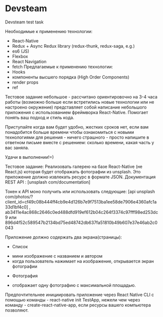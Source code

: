 # Devsteam
Devsteam test task

Необходимые к применению технологии:
* React-Native
* Redux + Async Redux library (redux-thunk, redux-saga, e.g.)
* es6 (JS)
* Flexbox
* React Navigation
* fetch
Предлагаемые к применению технологии:
* Hooks
* компоненты высшего порядка (High Order Components)
* render props
* ref

Тестовое задание небольшое - рассчитано ориентировочно на 3-4 часа работы (возможно больше если встретились новые технологии или не настроено окружение) представляет собой написание небольшого приложения с использованием фреймворка React-Native. Помогает понять ваш подход и стиль кода. 

Приступайте когда вам будет удобно, жестких сроков нет, если вам понадобится больше времени чтобы ознакомиться с новыми технологиями для решения - ничего страшного - просто напишите в ответном письме вместе с решением: сколько времени, какая часть у вас заняла.

Удачи в выполнении!=) 


Тестовое задание:
Реализовать галерею на базе React-Native (не React.js) которая будет отображать фотографии из unsplash. Это приложение должно извлекать ресурс в формате JSON.
Документация REST API :
[unsplash com/documentation]

Токен к API моно получить или использовать следующие:  [api unsplash com/photos/?client_id=cf49c08b444ff4cb9e4d126b7e9f7513ba1ee58de7906e4360afc1a33d1bf4c0] , ab3411e4ac868c2646c0ed488dfd919ef612b04c264f3374c97fff98ed253dc9 или 896d4f52c589547b2134bd75ed48742db637fa51810b49b607e37e46ab2c0043

Приложение должно содержать два экрана(страницы):
* Список
- мини изображение с названием и автором
- когда пользователь нажимает на изображение, открывается экран фотографии 
* Фотография
- отображает одну фотографию с максимальной площадью.

Предпочтительнее инициировать приложение через React Native CLI с помощью команды - react-native init TestApp, нежели чем через команду - create-react-native-app, если ресурсы вашего компьютера позволяют.

